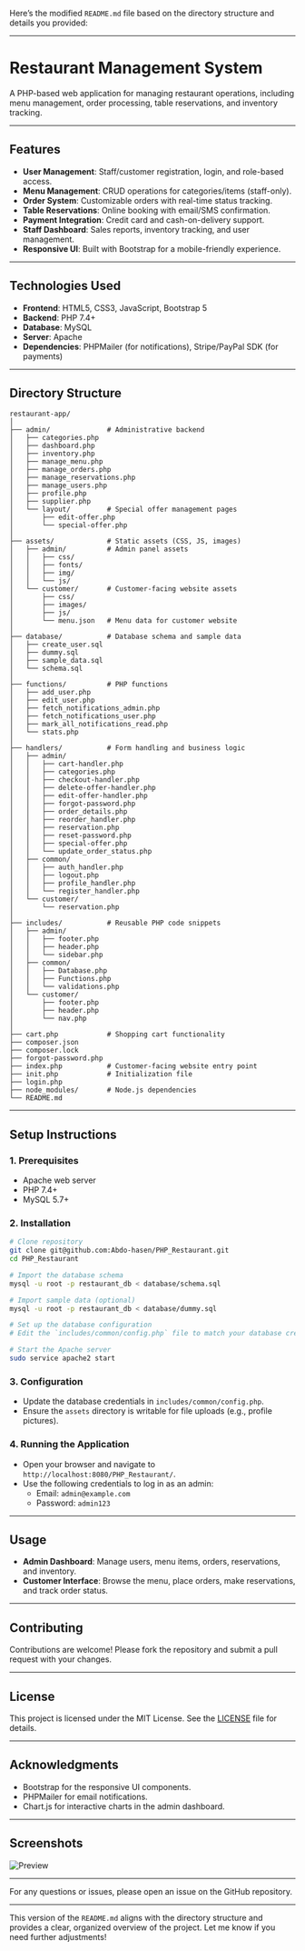 Here’s the modified `README.md` file based on the directory structure and details you provided:

---

# Restaurant Management System

A PHP-based web application for managing restaurant operations, including menu management, order processing, table reservations, and inventory tracking.

---

## Features

- **User Management**: Staff/customer registration, login, and role-based access.
- **Menu Management**: CRUD operations for categories/items (staff-only).
- **Order System**: Customizable orders with real-time status tracking.
- **Table Reservations**: Online booking with email/SMS confirmation.
- **Payment Integration**: Credit card and cash-on-delivery support.
- **Staff Dashboard**: Sales reports, inventory tracking, and user management.
- **Responsive UI**: Built with Bootstrap for a mobile-friendly experience.

---

## Technologies Used

- **Frontend**: HTML5, CSS3, JavaScript, Bootstrap 5
- **Backend**: PHP 7.4+
- **Database**: MySQL
- **Server**: Apache
- **Dependencies**: PHPMailer (for notifications), Stripe/PayPal SDK (for payments)

---

## Directory Structure

```
restaurant-app/
│
├── admin/              # Administrative backend
│   ├── categories.php
│   ├── dashboard.php
│   ├── inventory.php
│   ├── manage_menu.php
│   ├── manage_orders.php
│   ├── manage_reservations.php
│   ├── manage_users.php
│   ├── profile.php
│   ├── supplier.php
│   └── layout/         # Special offer management pages
│       ├── edit-offer.php
│       └── special-offer.php
│
├── assets/             # Static assets (CSS, JS, images)
│   ├── admin/          # Admin panel assets
│   │   ├── css/
│   │   ├── fonts/
│   │   ├── img/
│   │   └── js/
│   └── customer/       # Customer-facing website assets
│       ├── css/
│       ├── images/
│       ├── js/
│       └── menu.json   # Menu data for customer website
│
├── database/           # Database schema and sample data
│   ├── create_user.sql
│   ├── dummy.sql
│   ├── sample_data.sql
│   └── schema.sql
│
├── functions/          # PHP functions
│   ├── add_user.php
│   ├── edit_user.php
│   ├── fetch_notifications_admin.php
│   ├── fetch_notifications_user.php
│   ├── mark_all_notifications_read.php
│   └── stats.php
│
├── handlers/           # Form handling and business logic
│   ├── admin/
│   │   ├── cart-handler.php
│   │   ├── categories.php
│   │   ├── checkout-handler.php
│   │   ├── delete-offer-handler.php
│   │   ├── edit-offer-handler.php
│   │   ├── forgot-password.php
│   │   ├── order_details.php
│   │   ├── reorder_handler.php
│   │   ├── reservation.php
│   │   ├── reset-password.php
│   │   ├── special-offer.php
│   │   └── update_order_status.php
│   ├── common/
│   │   ├── auth_handler.php
│   │   ├── logout.php
│   │   ├── profile_handler.php
│   │   └── register_handler.php
│   └── customer/
│       └── reservation.php
│
├── includes/           # Reusable PHP code snippets
│   ├── admin/
│   │   ├── footer.php
│   │   ├── header.php
│   │   └── sidebar.php
│   ├── common/
│   │   ├── Database.php
│   │   ├── Functions.php
│   │   └── validations.php
│   └── customer/
│       ├── footer.php
│       ├── header.php
│       └── nav.php
│
├── cart.php            # Shopping cart functionality
├── composer.json
├── composer.lock
├── forgot-password.php
├── index.php           # Customer-facing website entry point
├── init.php            # Initialization file
├── login.php
├── node_modules/       # Node.js dependencies
└── README.md
```

---

## Setup Instructions

### 1. Prerequisites

- Apache web server
- PHP 7.4+
- MySQL 5.7+

### 2. Installation

```bash
# Clone repository
git clone git@github.com:Abdo-hasen/PHP_Restaurant.git
cd PHP_Restaurant

# Import the database schema
mysql -u root -p restaurant_db < database/schema.sql

# Import sample data (optional)
mysql -u root -p restaurant_db < database/dummy.sql

# Set up the database configuration
# Edit the `includes/common/config.php` file to match your database credentials.

# Start the Apache server
sudo service apache2 start
```

### 3. Configuration

- Update the database credentials in `includes/common/config.php`.
- Ensure the `assets` directory is writable for file uploads (e.g., profile pictures).

### 4. Running the Application

- Open your browser and navigate to `http://localhost:8080/PHP_Restaurant/`.
- Use the following credentials to log in as an admin:
  - Email: `admin@example.com`
  - Password: `admin123`

---

## Usage

- **Admin Dashboard**: Manage users, menu items, orders, reservations, and inventory.
- **Customer Interface**: Browse the menu, place orders, make reservations, and track order status.

---

## Contributing

Contributions are welcome! Please fork the repository and submit a pull request with your changes.

---

## License

This project is licensed under the MIT License. See the [LICENSE](LICENSE) file for details.

---

## Acknowledgments

- Bootstrap for the responsive UI components.
- PHPMailer for email notifications.
- Chart.js for interactive charts in the admin dashboard.

---

## Screenshots

![Preview](assets/customer/images/preview.png)

---

For any questions or issues, please open an issue on the GitHub repository.

--- 

This version of the `README.md` aligns with the directory structure and provides a clear, organized overview of the project. Let me know if you need further adjustments!
